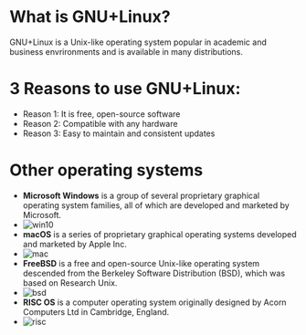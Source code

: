 # What is GNU+Linux?
GNU+Linux is a Unix-like operating system popular in academic and business envrironments and is available in many distributions.
# 3 Reasons to use GNU+Linux:
* Reason 1: It is free, open-source software
* Reason 2: Compatible with any hardware
* Reason 3: Easy to maintain and consistent updates
# Other operating systems
* **Microsoft Windows** is a group of several proprietary graphical operating system families, all of which are developed and marketed by Microsoft.
* ![win10](http://bit.ly/3GTCEao)
* **macOS** is a series of proprietary graphical operating systems developed and marketed by Apple Inc. 
* ![mac](https://bit.ly/3GSfPUl)
* **FreeBSD** is a free and open-source Unix-like operating system descended from the Berkeley Software Distribution (BSD), which was based on Research Unix.
* ![bsd](https://bit.ly/3GTIubE)
* **RISC OS** is a computer operating system originally designed by Acorn Computers Ltd in Cambridge, England.
* ![risc](https://bit.ly/3GQzns3)
